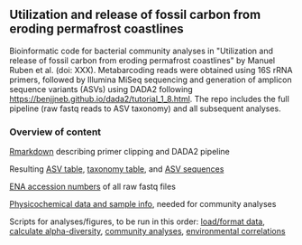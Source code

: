 ## Utilization and release of fossil carbon from eroding permafrost coastlines

Bioinformatic code for bacterial community analyses in "Utilization and release of fossil carbon from eroding permafrost coastlines" by Manuel Ruben et al. (doi: XXX). Metabarcoding reads were obtained using 16S rRNA primers, followed by Illumina MiSeq sequencing and generation of amplicon sequence variants (ASVs) using DADA2 following https://benjjneb.github.io/dada2/tutorial_1_8.html. The repo includes the full pipeline (raw fastq reads to ASV taxonomy) and all subsequent analyses.

### Overview of content

[Rmarkdown](yedomaBacteria.Rmd) describing primer clipping and DADA2 pipeline 

Resulting [ASV table](seqtab.txt), [taxonomy table](tax.txt), and [ASV sequences](ASV.fasta)

[ENA accession numbers](ENA_accessions.txt) of all raw fastq files

[Physicochemical data and sample info](metadata.txt), needed for community analyses

Scripts for analyses/figures, to be run in this order: [load/format data](DataLoad.R), [calculate alpha-diversity](RarefacDiversity.R), [community analyses](Res_Communities.R), [environmental correlations](Res_Correlations.R)

